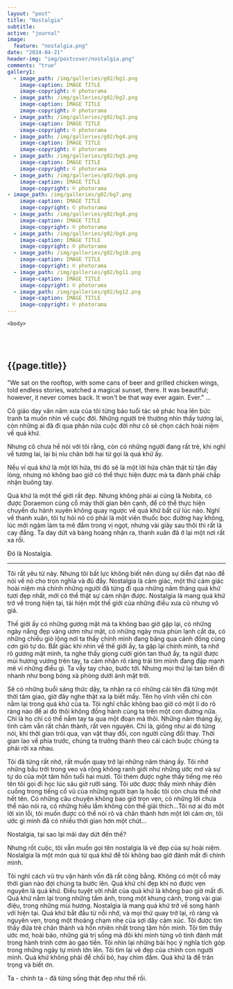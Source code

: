 ```yaml
---
layout: "post"
title: "Nostalgia"
subtitle: 
active: "journal"
image:
  feature: "nostalgia.png"
date: "2024-04-21"
header-img: "img/postcover/nostalgia.png"
comments: "true"
gallery1: 
  - image_path: /img/galleries/g02/bg1.png
    image-caption: IMAGE TITLE
    image-copyright: © photorama
  - image_path: /img/galleries/g02/bg2.png
    image-caption: IMAGE TITLE
    image-copyright: © photorama
  - image_path: /img/galleries/g02/bg3.png
    image-caption: IMAGE TITLE
    image-copyright: © photorama 
  - image_path: /img/galleries/g02/bg4.png
    image-caption: IMAGE TITLE
    image-copyright: © photorama
  - image_path: /img/galleries/g02/bg5.png
    image-caption: IMAGE TITLE
    image-copyright: © photorama
  - image_path: /img/galleries/g02/bg6.png
    image-caption: IMAGE TITLE
    image-copyright: © photorama 
- image_path: /img/galleries/g02/bg7.png
    image-caption: IMAGE TITLE
    image-copyright: © photorama
  - image_path: /img/galleries/g02/bg8.png
    image-caption: IMAGE TITLE
    image-copyright: © photorama
  - image_path: /img/galleries/g02/bg9.png
    image-caption: IMAGE TITLE
    image-copyright: © photorama 
  - image_path: /img/galleries/g02/bg10.png
    image-caption: IMAGE TITLE
    image-copyright: © photorama
  - image_path: /img/galleries/g02/bg11.png
    image-caption: IMAGE TITLE
    image-copyright: © photorama
  - image_path: /img/galleries/g02/bg12.png
    image-caption: IMAGE TITLE
    image-copyright: © photorama 
---
```



<html class="no-js" lang="en">
<head>
	<meta content="charset=utf-8">
</head>

    <body>

<section id="content" role="main">
		<div class="wrapper">
	<br><br>
			<h2>{{page.title}}</h2>


"We 
sat on the rooftop,
with some cans of beer and grilled chicken wings,
told endless stories, 
watched a magical sunset,
there. 
It was beautiful;
however,
it never comes back. 
It won't be that way ever again. 
Ever."
...

Cô giáo dạy văn năm xưa của tôi từng bảo tuổi tác sẽ phác hoạ lên bức tranh ta muốn nhìn về cuộc đời. Những người trẻ thường nhìn thấy tương lai, còn những ai đã đi qua phân nửa cuộc đời như cô sẽ chọn cách hoài niệm về quá khứ.

Nhưng cô chưa hề nói với tôi rằng, còn có những người đang rất trẻ, khi nghĩ về tương lai, lại bị níu chân bởi hai từ gọi là quá khứ ấy. 

Nếu ví quá khứ là một lời hứa, thì đó sẽ là một lời hứa chân thật từ tận đáy lòng, nhưng nó không bao giờ có thể thực hiện được mà ta đành phải chấp nhận buông tay.

Quá khứ là một thế giới rất đẹp. Nhưng không phải ai cũng là Nobita, có được Doraemon cùng cỗ máy thời gian bên cạnh, để có thể thực hiện chuyến du hành xuyên không quay ngược về quá khứ bất cứ lúc nào. Nghĩ về thanh xuân, tôi tự hỏi nó có phải là một viên thuốc bọc đường hay không, lúc mới ngậm làm ta mê đắm trong vị ngọt, nhưng vài giây sau thôi thì rất là cay đắng. Ta day dứt và bàng hoàng nhận ra, thanh xuân đã ở lại một nơi rất xa rồi.

Đó là Nostalgia.

----

Tôi rất yêu từ này. Nhưng tôi bất lực không biết nên dùng sự diễn đạt nào để nói về nó cho trọn nghĩa và đủ đầy. Nostalgia là cảm giác, một thứ cảm giác hoài niệm mà chính những người đã từng đi qua những năm tháng quá khứ tươi đẹp nhất, mới có thể thật sự cảm nhận được. Nostalgia là mang quá khứ trở về trong hiện tại, tái hiện một thế giới của những điều xưa cũ nhưng vô giá.

Thế giới ấy có những gương mặt mà ta không bao giờ gặp lại, có những ngày nắng đẹp vàng ươm như mật, có những ngày mưa phùn lạnh cắt da, có những chiều gió lộng nơi ta thấy chính mình đang băng qua cánh đồng cùng cơn gió tự do. Bất giác khi nhìn về thế giới ấy, ta gặp lại chính mình, ta nhớ rõ gương mặt mình, ta nghe thấy giọng cười giòn tan thuở ấy, ta ngửi được mùi hương vương trên tay, ta cảm nhận rõ ràng trái tim mình đang đập mạnh mẽ vì những điều gì. Ta vẫy tay chào, bước tới. Nhưng mọi thứ lại tan biến đi nhanh như bong bóng xà phòng dưới ánh mặt trời.

Sẽ có những buổi sáng thức dậy, ta nhận ra có những cái tên đã từng một thời tâm giao, giờ đây nghe thật xa lạ biết mấy. Tên họ vĩnh viễn chỉ còn nằm lại trong quá khứ của ta. Tôi nghĩ chắc không bao giờ có một lí do rõ ràng nào để ai đó thôi không đồng hành cùng ta trên một con đường nữa. Chỉ là họ chỉ có thể nắm tay ta qua một đoạn mà thôi. Những năm tháng ấy, tình cảm vẫn rất chân thành, rất vẹn nguyên. Chỉ là, giống như ai đó từng nói, khi thời gian trôi qua, vạn vật thay đổi, con người cũng đổi thay. Thời gian lao về phía trước, chúng ta trưởng thành theo cái cách buộc chúng ta phải rời xa nhau.

Tôi đã từng rất nhớ, rất muốn quay trở lại những năm tháng ấy. Tôi nhớ những bầu trời trong veo và rộng không ranh giới như những ước mơ và sự tự do của một tâm hồn tuổi hai mươi. Tôi thèm được nghe thấy tiếng mẹ réo tên tôi gọi đi học lúc sáu giờ rưỡi sáng. Tôi ước được thấy mình nhảy điên cuồng trong tiếng cổ vũ của những người bạn lạ hoắc tôi còn chưa thể nhớ hết tên. Có những câu chuyện không bao giờ trọn vẹn, có những lời chưa thể nào nói ra, có những hiểu lầm không còn thể giải thích...Tôi nợ ai đó một lời xin lỗi, tôi muốn được có thể nói rõ và chân thành hơn một lời cảm ơn, tôi ước gì mình đã có nhiều thời gian hơn một chút...

Nostalgia, tại sao lại mãi day dứt đến thế?

Nhưng rốt cuộc, tôi vẫn muốn gọi tên nostalgia là vẻ đẹp của sự hoài niệm. Noslalgia là một món quà từ quá khứ để tôi không bao giờ đánh mất đi chính mình. 

Tôi nghĩ cách vũ trụ vận hành vốn đã rất công bằng. Không có một cỗ máy thời gian nào đợi chúng ta bước lên. Quá khứ chỉ đẹp khi nó được vẹn nguyên là quá khứ. Điều tuyệt vời nhất của quá khứ là không bao giờ mất đi. Quá khứ nằm lại trong những tấm ảnh, trong một khung cảnh, trong vài giai điệu, trong những mùi hương. Nostalgia là mang quá khứ trở về song hành với hiện tại. Quá khứ bắt đầu từ nỗi nhớ, và mọi thứ quay trở lại, rõ ràng và nguyên vẹn, trong một thoáng chạm nhẹ của sợi dây cảm xúc. Tôi được tìm thấy đứa trẻ chân thành và hồn nhiên nhất trong tâm hồn mình. Tôi tìm thấy ước mơ, hoài bão, những giá trị sống mà đôi khi mình từng vô tình đánh mất trong hành trình cơm áo gạo tiền. Tôi nhìn lại những bài học ý nghĩa tích góp trong những ngày tự mình lớn lên. Tôi tìm lại vẻ đẹp của chính con người mình. Quá khứ không phải để chối bỏ, hay chìm đắm. Quá khứ là để trân trọng và biết ơn. 

Ta - chính ta - đã từng sống thật đẹp như thế rồi.
